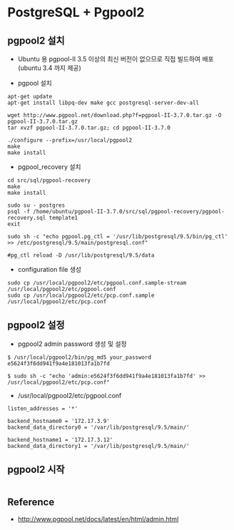# PostgreSQL + Pgpool2

## pgpool2 설치
- Ubuntu 용 pgpool-II 3.5 이상의 최신 버전이 없으므로 직접 빌드하여 배포(ubuntu 3.4 까지 제공)

- pgpool 설치
```
apt-get update
apt-get install libpq-dev make gcc postgresql-server-dev-all

wget http://www.pgpool.net/download.php?f=pgpool-II-3.7.0.tar.gz -O pgpool-II-3.7.0.tar.gz
tar xvzf pgpool-II-3.7.0.tar.gz; cd pgpool-II-3.7.0

./configure --prefix=/usr/local/pgpool2
make
make install
```

- pgpool_recovery 설치
```
cd src/sql/pgpool-recovery
make
make install

sudo su - postgres
psql -f /home/ubuntu/pgpool-II-3.7.0/src/sql/pgpool-recovery/pgpool-recovery.sql template1
exit

sudo sh -c "echo pgpool.pg_ctl = '/usr/lib/postgresql/9.5/bin/pg_ctl' >> /etc/postgresql/9.5/main/postgresql.conf"

#pg_ctl reload -D /usr/lib/postgresql/9.5/data
```

- configuration file 생성
```
sudo cp /usr/local/pgpool2/etc/pgpool.conf.sample-stream /usr/local/pgpool2/etc/pgpool.conf
sudo cp /usr/local/pgpool2/etc/pcp.conf.sample /usr/local/pgpool2/etc/pcp.conf
```

## pgpool2 설정
- pgpool2 admin password 생성 및 설정
```
$ /usr/local/pgpool2/bin/pg_md5 your_password
e5624f3f6dd941f9a4e181013fa1b7fd

$ sudo sh -c "echo 'admin:e5624f3f6dd941f9a4e181013fa1b7fd' >> /usr/local/pgpool2/etc/pcp.conf"
```

- /usr/local/pgpool2/etc/pgpool.conf
```
listen_addresses = '*'

backend_hostname0 = '172.17.3.9'
backend_data_directory0 = '/var/lib/postgresql/9.5/main/'

backend_hostname1 = '172.17.3.12'
backend_data_directory1 = '/var/lib/postgresql/9.5/main/'
```

## pgpool2 시작
```
```

## Reference
- http://www.pgpool.net/docs/latest/en/html/admin.html
